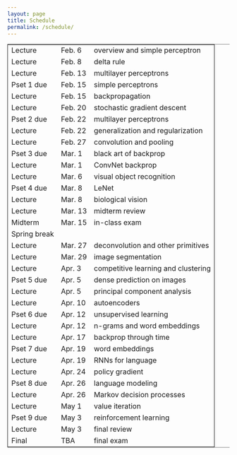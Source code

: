 ```yaml
---
layout: page
title: Schedule
permalink: /schedule/
---
```

<script src="https://code.jquery.com/jquery-3.1.1.js"
        integrity="sha256-16cdPddA6VdVInumRGo6IbivbERE8p7CQR3HzTBuELA="
        crossorigin="anonymous"></script>

<script>
 $(document).ready(function(){
     $('td:contains("Pset")').closest('tr').css('background-color','LemonChiffon');
     $('td:contains("exam")').closest('tr').css('background-color','LightSalmon');
 });
</script>
<table border="2" cellspacing="0" cellpadding="6" rules="groups" frame="hsides">


<colgroup>
<col  class="org-left" />

<col  class="org-left" />

<col  class="org-left" />
</colgroup>
<tbody>
<tr>
<td class="org-left">Lecture</td>
<td class="org-left">Feb. 6</td>
<td class="org-left">overview and simple perceptron</td>
</tr>

<tr>
<td class="org-left">Lecture</td>
<td class="org-left">Feb. 8</td>
<td class="org-left">delta rule</td>
</tr>

<tr>
<td class="org-left">Lecture</td>
<td class="org-left">Feb. 13</td>
<td class="org-left">multilayer perceptrons</td>
</tr>

<tr>
<td class="org-left">Pset 1 due</td>
<td class="org-left">Feb. 15</td>
<td class="org-left">simple perceptrons</td>
</tr>

<tr>
<td class="org-left">Lecture</td>
<td class="org-left">Feb. 15</td>
<td class="org-left">backpropagation</td>
</tr>

<tr>
<td class="org-left">Lecture</td>
<td class="org-left">Feb. 20</td>
<td class="org-left">stochastic gradient descent</td>
</tr>

<tr>
<td class="org-left">Pset 2 due</td>
<td class="org-left">Feb. 22</td>
<td class="org-left">multilayer perceptrons</td>
</tr>

<tr>
<td class="org-left">Lecture</td>
<td class="org-left">Feb. 22</td>
<td class="org-left">generalization and regularization</td>
</tr>

<tr>
<td class="org-left">Lecture</td>
<td class="org-left">Feb. 27</td>
<td class="org-left">convolution and pooling</td>
</tr>

<tr>
<td class="org-left">Pset 3 due</td>
<td class="org-left">Mar. 1</td>
<td class="org-left">black art of backprop</td>
</tr>

<tr>
<td class="org-left">Lecture</td>
<td class="org-left">Mar. 1</td>
<td class="org-left">ConvNet backprop</td>
</tr>

<tr>
<td class="org-left">Lecture</td>
<td class="org-left">Mar. 6</td>
<td class="org-left">visual object recognition</td>
</tr>

<tr>
<td class="org-left">Pset 4 due</td>
<td class="org-left">Mar. 8</td>
<td class="org-left">LeNet</td>
</tr>

<tr>
<td class="org-left">Lecture</td>
<td class="org-left">Mar. 8</td>
<td class="org-left">biological vision</td>
</tr>

<tr>
<td class="org-left">Lecture</td>
<td class="org-left">Mar. 13</td>
<td class="org-left">midterm review</td>
</tr>

<tr>
<td class="org-left">Midterm</td>
<td class="org-left">Mar. 15</td>
<td class="org-left">in-class exam</td>
</tr>

<tr>
<td class="org-left">Spring break</td>
<td class="org-left">&#xa0;</td>
<td class="org-left">&#xa0;</td>
</tr>

<tr>
<td class="org-left">Lecture</td>
<td class="org-left">Mar. 27</td>
<td class="org-left">deconvolution and other primitives</td>
</tr>

<tr>
<td class="org-left">Lecture</td>
<td class="org-left">Mar. 29</td>
<td class="org-left">image segmentation</td>
</tr>

<tr>
<td class="org-left">Lecture</td>
<td class="org-left">Apr. 3</td>
<td class="org-left">competitive learning and clustering</td>
</tr>

<tr>
<td class="org-left">Pset 5 due</td>
<td class="org-left">Apr. 5</td>
<td class="org-left">dense prediction on images</td>
</tr>

<tr>
<td class="org-left">Lecture</td>
<td class="org-left">Apr. 5</td>
<td class="org-left">principal component analysis</td>
</tr>

<tr>
<td class="org-left">Lecture</td>
<td class="org-left">Apr. 10</td>
<td class="org-left">autoencoders</td>
</tr>

<tr>
<td class="org-left">Pset 6 due</td>
<td class="org-left">Apr. 12</td>
<td class="org-left">unsupervised learning</td>
</tr>

<tr>
<td class="org-left">Lecture</td>
<td class="org-left">Apr. 12</td>
<td class="org-left">n-grams and word embeddings</td>
</tr>

<tr>
<td class="org-left">Lecture</td>
<td class="org-left">Apr. 17</td>
<td class="org-left">backprop through time</td>
</tr>

<tr>
<td class="org-left">Pset 7 due</td>
<td class="org-left">Apr. 19</td>
<td class="org-left">word embeddings</td>
</tr>

<tr>
<td class="org-left">Lecture</td>
<td class="org-left">Apr. 19</td>
<td class="org-left">RNNs for language</td>
</tr>

<tr>
<td class="org-left">Lecture</td>
<td class="org-left">Apr. 24</td>
<td class="org-left">policy gradient</td>
</tr>

<tr>
<td class="org-left">Pset 8 due</td>
<td class="org-left">Apr. 26</td>
<td class="org-left">language modeling</td>
</tr>

<tr>
<td class="org-left">Lecture</td>
<td class="org-left">Apr. 26</td>
<td class="org-left">Markov decision processes</td>
</tr>

<tr>
<td class="org-left">Lecture</td>
<td class="org-left">May 1</td>
<td class="org-left">value iteration</td>
</tr>

<tr>
<td class="org-left">Pset 9 due</td>
<td class="org-left">May 3</td>
<td class="org-left">reinforcement learning</td>
</tr>

<tr>
<td class="org-left">Lecture</td>
<td class="org-left">May 3</td>
<td class="org-left">final review</td>
</tr>

<tr>
<td class="org-left">Final</td>
<td class="org-left">TBA</td>
<td class="org-left">final exam</td>
</tr>
</tbody>
</table>
